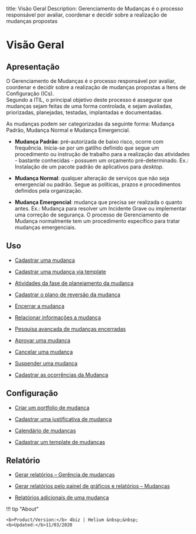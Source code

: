title:  Visão Geral 
Description: Gerenciamento de Mudanças é o processo responsável por avaliar, coordenar e decidir sobre a realização de mudanças propostas
# Visão Geral  

Apresentação
----------------

O Gerenciamento de Mudanças é o processo responsável por avaliar, coordenar e
decidir sobre a realização de mudanças propostas a Itens de Configuração (ICs).  
Segundo a ITIL, o principal objetivo deste processo é assegurar que mudanças
sejam feitas de uma forma controlada, e sejam avaliadas, priorizadas,
planejadas, testadas, implantadas e documentadas.

As mudanças podem ser categorizadas da seguinte forma: Mudança Padrão, Mudança
Normal e Mudança Emergencial.

-   **Mudança Padrão**: pré-autorizada de baixo risco, ocorre com frequência.
    Inicia-se por um gatilho definido que segue um procedimento ou instrução de
    trabalho para a realização das atividades - bastante conhecidas - possuem um
    orçamento pré-determinado. Ex.: Instalação de um pacote padrão de
    aplicativos para *desktop*.

-   **Mudança Normal**: qualquer alteração de serviços que não seja emergencial
    ou padrão. Segue as políticas, prazos e procedimentos definidos pela
    organização.

-   **Mudança Emergencial**: mudança que precisa ser realizada o quanto antes.
    Ex.: Mudança para resolver um Incidente Grave ou implementar uma correção de
    segurança. O processo de Gerenciamento de Mudança normalmente tem um
    procedimento específico para tratar mudanças emergenciais.

Uso
-------

-  [Cadastrar uma mudança](/pt-br/4biz-helium/processes/change/use/register-change.html)

-  [Cadastrar uma mudança via template](/pt-br/4biz-helium/processes/change/use/register-change-via-template.html)

-  [Atividades da fase de planejamento da mudança](/pt-br/4biz-helium/processes/change/use/change-planning-activities.html)

-  [Cadastrar o plano de reversão da mudança](/pt-br/4biz-helium/processes/change/use/change-reversion-plan.html)

-  [Encerrar a mudança](/pt-br/4biz-helium/processes/change/use/execute-change.html)

-  [Relacionar informações a mudança](/pt-br/4biz-helium/processes/change/use/relate-information-to-change.html)

-  [Pesquisa avançada de mudanças encerradas](/pt-br/4biz-helium/processes/change/use/advanced-search-for-change.html)

-  [Aprovar uma mudança](/pt-br/4biz-helium/processes/change/use/change-approval.html)

-  [Cancelar uma mudança](/pt-br/4biz-helium/processes/change/use/cancel-change.html)

-  [Suspender uma mudança](/pt-br/4biz-helium/processes/change/use/suspend-change.html)

-  [Cadastrar as ocorrências da Mudança](/pt-br/4biz-helium/processes/change/use/change-occurrences.html)

Configuração
----------------

-   [Criar um portfolio de mudança](/pt-br/4biz-helium/processes/change/configuration/change-portfolio.html)

-   [Cadastrar uma justificativa de mudança](/pt-br/4biz-helium/processes/change/configuration/change-justification.html)

-   [Calendário de mudanças](/pt-br/4biz-helium/processes/change/configuration/change-schedule.html)

-   [Cadastrar um template de mudanças](/pt-br/4biz-helium/processes/change/configuration/change-template.html) 

Relatório
-------------

-   [Gerar relatórios – Gerência de mudanças](/pt-br/4biz-helium/processes/change/use/generate-reports-change-management.html)

-   [Gerar relatórios pelo painel de gráficos e relatórios – Mudanças](/pt-br/4biz-helium/processes/change/use/generate-reports-charts-panel-change.html)

-   [Relatórios adicionais de uma mudança](/pt-br/4biz-helium/processes/change/use/change-additional-reports.html)

!!! tip "About"

    <b>Product/Version:</b> 4biz | Helium &nbsp;&nbsp;
    <b>Updated:</b>11/03/2020

